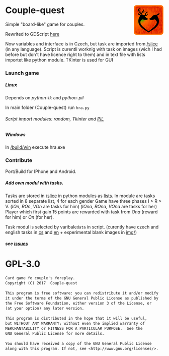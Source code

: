 # Couple-quest <img src="/slice/hra.png" align="right">
Simple "board-like" game for couples.

Rewrited to GDScript [here](../../tree/Godot-rewrite)

Now variables and interface is in Czech, but task are imported from [/slice](/slice) (in any language).
Script is curentli worknig with task on images (wich I had before but don't have licence right to them) and in text file with lists importet like python module.
TKinter is used for GUI

### Launch game
##### Linux
Depends on *python-tk* and *python-pil*

In main folder (Couple-quest) run `hra.py`
###### Script import modules: random, Tkinter and [PIL](https://pypi.python.org/pypi/Pillow/1.7.8)
##### Windows
In [/build/win](/build/win) execute hra.exe

### Contribute
Port/Build for IPhone  and Android.
##### Add own modul with tasks.
Tasks are stored in [/slice](/slice) in python modules as [lists](https://docs.python.org/2/tutorial/introduction.html#lists).
In module are tasks sorted in 8 separate list, 4 for each gender
Game have three phases I > R > V. (_IOn_, _ROn_, _VOn_ are tasks for him) (_IOna_, _ROna_, _VOna_ are tasks for her)
Player which first gain 15 points are rewarded with task from _Ona_ (reward for him) or _On_ (for her).

Task modul is selected by varibale`data` in script. (curently have czech and english tasks in [cs](/slice/cs.py) and [en](/slice/en.py) + experimental blank images in [img/](/slice/img))

##### see [issues](../../issues)


# GPL-3.0


    Card game fo couple's foreplay.
    Copyright (C) 2017  Couple-quest

    This program is free software: you can redistribute it and/or modify
    it under the terms of the GNU General Public License as published by
    the Free Software Foundation, either version 3 of the License, or
    (at your option) any later version.

    This program is distributed in the hope that it will be useful,
    but WITHOUT ANY WARRANTY; without even the implied warranty of
    MERCHANTABILITY or FITNESS FOR A PARTICULAR PURPOSE.  See the
    GNU General Public License for more details.

    You should have received a copy of the GNU General Public License
    along with this program. If not, see <http://www.gnu.org/licenses/>.
